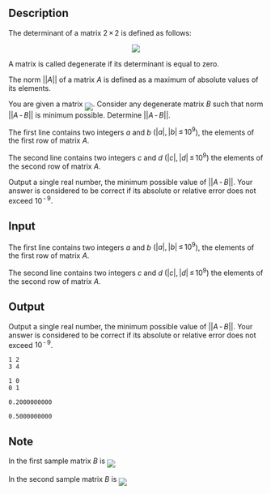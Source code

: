 ## Description

<div><p>The <span class="tex-font-style-it">determinant</span> of a matrix <span class="tex-span">2 × 2</span> is defined as follows:</p><center class="tex-equation"><img align="middle" class="tex-formula" src="file://t3BDsr5b.png" style="max-width: 100.0%;max-height: 100.0%;"></center><p>A matrix is called <span class="tex-font-style-it">degenerate</span> if its determinant is equal to zero. </p><p>The <span class="tex-font-style-it">norm</span> <span class="tex-span">||<i>A</i>||</span> of a matrix <span class="tex-span"><i>A</i></span> is defined as a maximum of absolute values of its elements.</p><p>You are given a matrix <img align="middle" class="tex-formula" src="file://TpZBCVGb.png" style="max-width: 100.0%;max-height: 100.0%;">. Consider any degenerate matrix <span class="tex-span"><i>B</i></span> such that norm <span class="tex-span">||<i>A</i> - <i>B</i>||</span> is minimum possible. Determine <span class="tex-span">||<i>A</i> - <i>B</i>||</span>.</p></div><div class="input-specification"><p>The first line contains two integers <span class="tex-span"><i>a</i></span> and <span class="tex-span"><i>b</i></span> (<span class="tex-span">|<i>a</i>|, |<i>b</i>| ≤ 10<sup class="upper-index">9</sup></span>), the elements of the first row of matrix <span class="tex-span"><i>A</i></span>. </p><p>The second line contains two integers <span class="tex-span"><i>c</i></span> and <span class="tex-span"><i>d</i></span> (<span class="tex-span">|<i>c</i>|, |<i>d</i>| ≤ 10<sup class="upper-index">9</sup></span>) the elements of the second row of matrix <span class="tex-span"><i>A</i></span>.</p></div><div class="output-specification"><p>Output a single real number, the minimum possible value of <span class="tex-span">||<i>A</i> - <i>B</i>||</span>. Your answer is considered to be correct if its absolute or relative error does not exceed <span class="tex-span">10<sup class="upper-index"> - 9</sup></span>.</p></div>

## Input

<p>The first line contains two integers <span class="tex-span"><i>a</i></span> and <span class="tex-span"><i>b</i></span> (<span class="tex-span">|<i>a</i>|, |<i>b</i>| ≤ 10<sup class="upper-index">9</sup></span>), the elements of the first row of matrix <span class="tex-span"><i>A</i></span>. </p><p>The second line contains two integers <span class="tex-span"><i>c</i></span> and <span class="tex-span"><i>d</i></span> (<span class="tex-span">|<i>c</i>|, |<i>d</i>| ≤ 10<sup class="upper-index">9</sup></span>) the elements of the second row of matrix <span class="tex-span"><i>A</i></span>.</p>

## Output

<p>Output a single real number, the minimum possible value of <span class="tex-span">||<i>A</i> - <i>B</i>||</span>. Your answer is considered to be correct if its absolute or relative error does not exceed <span class="tex-span">10<sup class="upper-index"> - 9</sup></span>.</p>





```input1
1 2
3 4

```




```input2
1 0
0 1

```




```output1
0.2000000000

```




```output2
0.5000000000

```



## Note

<p>In the first sample matrix <span class="tex-span"><i>B</i></span> is <img align="middle" class="tex-formula" src="file://Ho0L1awX.png" style="max-width: 100.0%;max-height: 100.0%;"></p><p>In the second sample matrix <span class="tex-span"><i>B</i></span> is <img align="middle" class="tex-formula" src="file://6jclYzvg.png" style="max-width: 100.0%;max-height: 100.0%;"></p>
